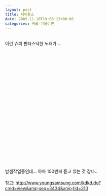 ```yaml
---
layout: post
title: 페퍼톤스
date: 2009-11-10T19:06:13+00:00
categories: 귀를-기울이면
---
```

<br />
이런 슈퍼 판타스틱한 노래가 ...<br />
<br />

<object width="425" height="344"><param name="movie" value="http://www.youtube.com/v/_5hk3qU9Pgg&amp;hl=ko&amp;fs=1&amp;"></param><param name="allowFullScreen" value="true"></param><param name="allowscriptaccess" value="always"></param><embed src="http://www.youtube.com/v/_5hk3qU9Pgg&amp;hl=ko&amp;fs=1&amp;" type="application/x-shockwave-flash" allowscriptaccess="always" allowfullscreen="true" width="425" height="344"></embed></object><br />
<br />
밤샘작업중인데... 아마 100번째 듣고 있는 것 같다..<br />
<br />참고: http://www.youngsamsung.com/kdkd.do?cmd=view&amp;seq=3434&amp;tid=310<br />
